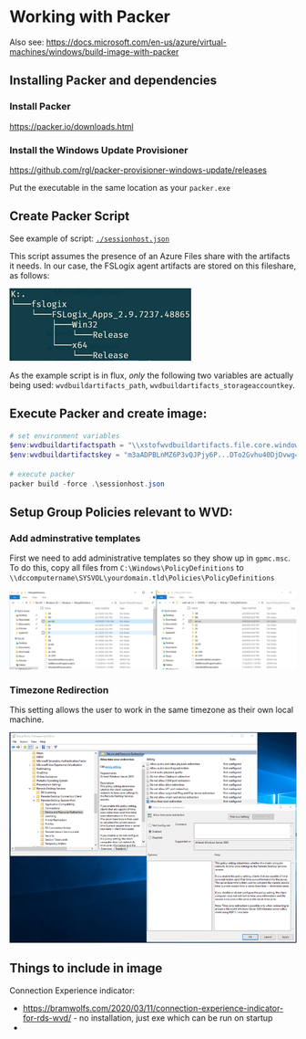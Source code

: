 # Working with Packer

Also see: https://docs.microsoft.com/en-us/azure/virtual-machines/windows/build-image-with-packer

## Installing Packer and dependencies

### Install Packer 
https://packer.io/downloads.html

### Install the Windows Update Provisioner
https://github.com/rgl/packer-provisioner-windows-update/releases

Put the executable in the same location as your `packer.exe`


## Create Packer Script

See example of script: [`./sessionhost.json`](./sessionhost.json)

This script assumes the presence of an Azure Files share with the artifacts it needs.  In our case, the FSLogix agent artifacts are stored on this fileshare, as follows:

![packer file share with artifacts](./images/wvd-build-image-fileshare-with-artifacts-for-packer.png)

As the example script is in flux, _only_ the following two variables are actually being used: `wvdbuildartifacts_path`, `wvdbuildartifacts_storageaccountkey`.

## Execute Packer and create image:

~~~powershell
# set environment variables
$env:wvdbuildartifactspath = "\\xstofwvdbuildartifacts.file.core.windows.net\wvdbuildartifacts"
$env:wvdbuildartifactskey = "m3aADPBLnMZ6P3vQJPjy6P...DTo2Gvhu40DjDvwg=="

# execute packer
packer build -force .\sessionhost.json
~~~

## Setup Group Policies relevant to WVD:

### Add adminstrative templates

First we need to add administrative templates so they show up in `gpmc.msc`.  To do this, copy all files from `C:\Windows\PolicyDefinitions` to `\\dccomputername\SYSVOL\yourdomain.tld\Policies\PolicyDefinitions`

![Copy adminstrative templates](./images/wvd-group-policy-copy-administrative-templates.png)

### Timezone Redirection

This setting allows the user to work in the same timezone as their own local machine.

![Enable timezone redirection](./images/wvd-group-policy-allow-timezone-redirection.png)


## Things to include in image

Connection Experience indicator: 
- https://bramwolfs.com/2020/03/11/connection-experience-indicator-for-rds-wvd/ - no installation, just exe which can be run on startup
- 


